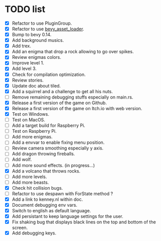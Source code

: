 # TODO list

- [x] Refactor to use PluginGroup.
- [x] Refactor to use [bevy_asset_loader](https://github.com/NiklasEi/bevy_asset_loader).
- [x] Bump to bevy 0.14.
- [x] Add background musics.
- [x] Add trex.
- [x] Add an enigma that drop a rock allowing to go over spikes.
- [x] Review enigmas colors.
- [x] Improve level 1.
- [x] Add level 3.
- [x] Check for compilation optimization.
- [x] Review stories.
- [x] Update doc about tiled.
- [x] Add a squirrel and a challenge to get all his nuts.
- [ ] Remove remaining debugging stuffs especially on main.rs.
- [x] Release a first version of the game on Github.
- [x] Release a first version of the game on Itch.io with web version.
- [x] Test on Windows.
- [ ] Test on MacOS.
- [ ] Add a target build for Raspberry Pi.
- [ ] Test on Raspberry Pi.
- [ ] Add more enigmas.
- [ ] Add a envvar to enable fixing menu position.
- [ ] Review camera smoothing especially y axis.
- [ ] Add dragon throwing fireballs.
- [ ] Add wolf.
- [ ] Add more sound effects. (in progress...)
- [x] Add a volcano that throws rocks.
- [ ] Add more levels.
- [ ] Add more beasts.
- [x] Check hit collision bugs.
- [ ] Refactor to use despawn with ForState method ?
- [x] Add a link to kenney.nl within doc.
- [x] Document debugging env vars.
- [x] Switch to english as default language.
- [x] Add persistant to keep language settings for the user.
- [x] Fix shaking bug that displays black lines on the top and bottom of the screen.
- [x] Add debugging keys.
